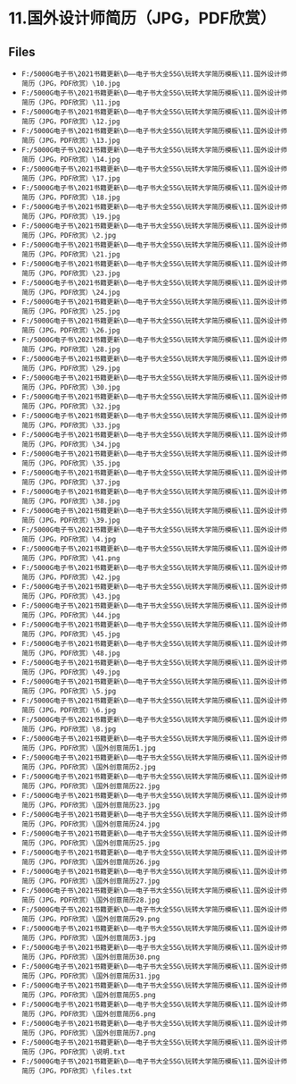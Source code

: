 # 11.国外设计师简历（JPG，PDF欣赏）

## Files

- `F:/5000G电子书\2021书籍更新\D——电子书大全55G\玩转大学简历模板\11.国外设计师简历（JPG，PDF欣赏）\10.jpg`
- `F:/5000G电子书\2021书籍更新\D——电子书大全55G\玩转大学简历模板\11.国外设计师简历（JPG，PDF欣赏）\11.jpg`
- `F:/5000G电子书\2021书籍更新\D——电子书大全55G\玩转大学简历模板\11.国外设计师简历（JPG，PDF欣赏）\12.jpg`
- `F:/5000G电子书\2021书籍更新\D——电子书大全55G\玩转大学简历模板\11.国外设计师简历（JPG，PDF欣赏）\13.jpg`
- `F:/5000G电子书\2021书籍更新\D——电子书大全55G\玩转大学简历模板\11.国外设计师简历（JPG，PDF欣赏）\14.jpg`
- `F:/5000G电子书\2021书籍更新\D——电子书大全55G\玩转大学简历模板\11.国外设计师简历（JPG，PDF欣赏）\17.jpg`
- `F:/5000G电子书\2021书籍更新\D——电子书大全55G\玩转大学简历模板\11.国外设计师简历（JPG，PDF欣赏）\18.jpg`
- `F:/5000G电子书\2021书籍更新\D——电子书大全55G\玩转大学简历模板\11.国外设计师简历（JPG，PDF欣赏）\19.jpg`
- `F:/5000G电子书\2021书籍更新\D——电子书大全55G\玩转大学简历模板\11.国外设计师简历（JPG，PDF欣赏）\2.jpg`
- `F:/5000G电子书\2021书籍更新\D——电子书大全55G\玩转大学简历模板\11.国外设计师简历（JPG，PDF欣赏）\21.jpg`
- `F:/5000G电子书\2021书籍更新\D——电子书大全55G\玩转大学简历模板\11.国外设计师简历（JPG，PDF欣赏）\23.jpg`
- `F:/5000G电子书\2021书籍更新\D——电子书大全55G\玩转大学简历模板\11.国外设计师简历（JPG，PDF欣赏）\24.jpg`
- `F:/5000G电子书\2021书籍更新\D——电子书大全55G\玩转大学简历模板\11.国外设计师简历（JPG，PDF欣赏）\25.jpg`
- `F:/5000G电子书\2021书籍更新\D——电子书大全55G\玩转大学简历模板\11.国外设计师简历（JPG，PDF欣赏）\26.jpg`
- `F:/5000G电子书\2021书籍更新\D——电子书大全55G\玩转大学简历模板\11.国外设计师简历（JPG，PDF欣赏）\28.jpg`
- `F:/5000G电子书\2021书籍更新\D——电子书大全55G\玩转大学简历模板\11.国外设计师简历（JPG，PDF欣赏）\29.jpg`
- `F:/5000G电子书\2021书籍更新\D——电子书大全55G\玩转大学简历模板\11.国外设计师简历（JPG，PDF欣赏）\30.jpg`
- `F:/5000G电子书\2021书籍更新\D——电子书大全55G\玩转大学简历模板\11.国外设计师简历（JPG，PDF欣赏）\32.jpg`
- `F:/5000G电子书\2021书籍更新\D——电子书大全55G\玩转大学简历模板\11.国外设计师简历（JPG，PDF欣赏）\33.jpg`
- `F:/5000G电子书\2021书籍更新\D——电子书大全55G\玩转大学简历模板\11.国外设计师简历（JPG，PDF欣赏）\34.jpg`
- `F:/5000G电子书\2021书籍更新\D——电子书大全55G\玩转大学简历模板\11.国外设计师简历（JPG，PDF欣赏）\35.jpg`
- `F:/5000G电子书\2021书籍更新\D——电子书大全55G\玩转大学简历模板\11.国外设计师简历（JPG，PDF欣赏）\37.jpg`
- `F:/5000G电子书\2021书籍更新\D——电子书大全55G\玩转大学简历模板\11.国外设计师简历（JPG，PDF欣赏）\38.jpg`
- `F:/5000G电子书\2021书籍更新\D——电子书大全55G\玩转大学简历模板\11.国外设计师简历（JPG，PDF欣赏）\39.jpg`
- `F:/5000G电子书\2021书籍更新\D——电子书大全55G\玩转大学简历模板\11.国外设计师简历（JPG，PDF欣赏）\4.jpg`
- `F:/5000G电子书\2021书籍更新\D——电子书大全55G\玩转大学简历模板\11.国外设计师简历（JPG，PDF欣赏）\41.png`
- `F:/5000G电子书\2021书籍更新\D——电子书大全55G\玩转大学简历模板\11.国外设计师简历（JPG，PDF欣赏）\42.jpg`
- `F:/5000G电子书\2021书籍更新\D——电子书大全55G\玩转大学简历模板\11.国外设计师简历（JPG，PDF欣赏）\43.jpg`
- `F:/5000G电子书\2021书籍更新\D——电子书大全55G\玩转大学简历模板\11.国外设计师简历（JPG，PDF欣赏）\44.jpg`
- `F:/5000G电子书\2021书籍更新\D——电子书大全55G\玩转大学简历模板\11.国外设计师简历（JPG，PDF欣赏）\45.jpg`
- `F:/5000G电子书\2021书籍更新\D——电子书大全55G\玩转大学简历模板\11.国外设计师简历（JPG，PDF欣赏）\48.jpg`
- `F:/5000G电子书\2021书籍更新\D——电子书大全55G\玩转大学简历模板\11.国外设计师简历（JPG，PDF欣赏）\49.jpg`
- `F:/5000G电子书\2021书籍更新\D——电子书大全55G\玩转大学简历模板\11.国外设计师简历（JPG，PDF欣赏）\5.jpg`
- `F:/5000G电子书\2021书籍更新\D——电子书大全55G\玩转大学简历模板\11.国外设计师简历（JPG，PDF欣赏）\6.jpg`
- `F:/5000G电子书\2021书籍更新\D——电子书大全55G\玩转大学简历模板\11.国外设计师简历（JPG，PDF欣赏）\8.jpg`
- `F:/5000G电子书\2021书籍更新\D——电子书大全55G\玩转大学简历模板\11.国外设计师简历（JPG，PDF欣赏）\国外创意简历1.jpg`
- `F:/5000G电子书\2021书籍更新\D——电子书大全55G\玩转大学简历模板\11.国外设计师简历（JPG，PDF欣赏）\国外创意简历2.jpg`
- `F:/5000G电子书\2021书籍更新\D——电子书大全55G\玩转大学简历模板\11.国外设计师简历（JPG，PDF欣赏）\国外创意简历22.jpg`
- `F:/5000G电子书\2021书籍更新\D——电子书大全55G\玩转大学简历模板\11.国外设计师简历（JPG，PDF欣赏）\国外创意简历23.jpg`
- `F:/5000G电子书\2021书籍更新\D——电子书大全55G\玩转大学简历模板\11.国外设计师简历（JPG，PDF欣赏）\国外创意简历24.jpg`
- `F:/5000G电子书\2021书籍更新\D——电子书大全55G\玩转大学简历模板\11.国外设计师简历（JPG，PDF欣赏）\国外创意简历25.jpg`
- `F:/5000G电子书\2021书籍更新\D——电子书大全55G\玩转大学简历模板\11.国外设计师简历（JPG，PDF欣赏）\国外创意简历26.jpg`
- `F:/5000G电子书\2021书籍更新\D——电子书大全55G\玩转大学简历模板\11.国外设计师简历（JPG，PDF欣赏）\国外创意简历27.jpg`
- `F:/5000G电子书\2021书籍更新\D——电子书大全55G\玩转大学简历模板\11.国外设计师简历（JPG，PDF欣赏）\国外创意简历28.jpg`
- `F:/5000G电子书\2021书籍更新\D——电子书大全55G\玩转大学简历模板\11.国外设计师简历（JPG，PDF欣赏）\国外创意简历29.png`
- `F:/5000G电子书\2021书籍更新\D——电子书大全55G\玩转大学简历模板\11.国外设计师简历（JPG，PDF欣赏）\国外创意简历3.jpg`
- `F:/5000G电子书\2021书籍更新\D——电子书大全55G\玩转大学简历模板\11.国外设计师简历（JPG，PDF欣赏）\国外创意简历30.png`
- `F:/5000G电子书\2021书籍更新\D——电子书大全55G\玩转大学简历模板\11.国外设计师简历（JPG，PDF欣赏）\国外创意简历31.jpg`
- `F:/5000G电子书\2021书籍更新\D——电子书大全55G\玩转大学简历模板\11.国外设计师简历（JPG，PDF欣赏）\国外创意简历5.png`
- `F:/5000G电子书\2021书籍更新\D——电子书大全55G\玩转大学简历模板\11.国外设计师简历（JPG，PDF欣赏）\国外创意简历6.png`
- `F:/5000G电子书\2021书籍更新\D——电子书大全55G\玩转大学简历模板\11.国外设计师简历（JPG，PDF欣赏）\国外创意简历7.png`
- `F:/5000G电子书\2021书籍更新\D——电子书大全55G\玩转大学简历模板\11.国外设计师简历（JPG，PDF欣赏）\说明.txt`
- `F:/5000G电子书\2021书籍更新\D——电子书大全55G\玩转大学简历模板\11.国外设计师简历（JPG，PDF欣赏）\files.txt`
